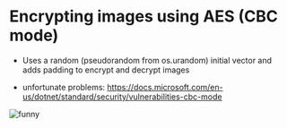 # Encrypting images using AES (CBC mode)

- Uses a random (pseudorandom from os.urandom) initial vector and adds padding to encrypt and decrypt images

- unfortunate problems: https://docs.microsoft.com/en-us/dotnet/standard/security/vulnerabilities-cbc-mode

![funny](https://user-images.githubusercontent.com/52871085/190058311-d296bc05-8b0f-49aa-b678-0feec6a14274.png)

